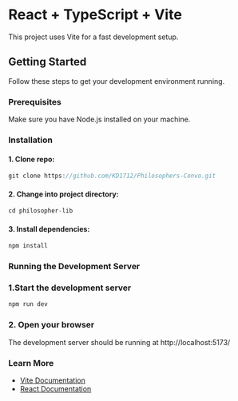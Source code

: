 # React + TypeScript + Vite

This project uses Vite for a fast development setup.

## Getting Started

Follow these steps to get your development environment running.

### Prerequisites

Make sure you have Node.js installed on your machine.

### Installation

#### 1. Clone repo:

```js
git clone https://github.com/KD1712/Philosophers-Convo.git
```

#### 2. Change into project directory:

```js
cd philosopher-lib
```

#### 3. Install dependencies:

```js
npm install
```

### Running the Development Server

### 1.Start the development server

```js
npm run dev
```

### 2. Open your browser

The development server should be running at http://localhost:5173/

### Learn More

- [Vite Documentation](https://vitejs.dev/)
- [React Documentation](https://react.dev/)
